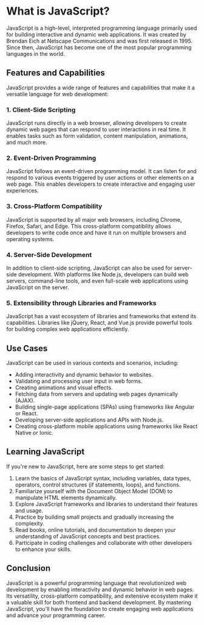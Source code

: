 
# What is JavaScript?

JavaScript is a high-level, interpreted programming language primarily used for building interactive and dynamic web applications. It was created by Brendan Eich at Netscape Communications and was first released in 1995. Since then, JavaScript has become one of the most popular programming languages in the world.

## Features and Capabilities

JavaScript provides a wide range of features and capabilities that make it a versatile language for web development:

### 1. Client-Side Scripting

JavaScript runs directly in a web browser, allowing developers to create dynamic web pages that can respond to user interactions in real time. It enables tasks such as form validation, content manipulation, animations, and much more.

### 2. Event-Driven Programming

JavaScript follows an event-driven programming model. It can listen for and respond to various events triggered by user actions or other elements on a web page. This enables developers to create interactive and engaging user experiences.

### 3. Cross-Platform Compatibility

JavaScript is supported by all major web browsers, including Chrome, Firefox, Safari, and Edge. This cross-platform compatibility allows developers to write code once and have it run on multiple browsers and operating systems.

### 4. Server-Side Development

In addition to client-side scripting, JavaScript can also be used for server-side development. With platforms like Node.js, developers can build web servers, command-line tools, and even full-scale web applications using JavaScript on the server.

### 5. Extensibility through Libraries and Frameworks

JavaScript has a vast ecosystem of libraries and frameworks that extend its capabilities. Libraries like jQuery, React, and Vue.js provide powerful tools for building complex web applications efficiently.

## Use Cases

JavaScript can be used in various contexts and scenarios, including:

- Adding interactivity and dynamic behavior to websites.
- Validating and processing user input in web forms.
- Creating animations and visual effects.
- Fetching data from servers and updating web pages dynamically (AJAX).
- Building single-page applications (SPAs) using frameworks like Angular or React.
- Developing server-side applications and APIs with Node.js.
- Creating cross-platform mobile applications using frameworks like React Native or Ionic.

## Learning JavaScript

If you're new to JavaScript, here are some steps to get started:

1. Learn the basics of JavaScript syntax, including variables, data types, operators, control structures (if statements, loops), and functions.
2. Familiarize yourself with the Document Object Model (DOM) to manipulate HTML elements dynamically.
3. Explore JavaScript frameworks and libraries to understand their features and usage.
4. Practice by building small projects and gradually increasing the complexity.
5. Read books, online tutorials, and documentation to deepen your understanding of JavaScript concepts and best practices.
6. Participate in coding challenges and collaborate with other developers to enhance your skills.

## Conclusion

JavaScript is a powerful programming language that revolutionized web development by enabling interactivity and dynamic behavior in web pages. Its versatility, cross-platform compatibility, and extensive ecosystem make it a valuable skill for both frontend and backend development. By mastering JavaScript, you'll have the foundation to create engaging web applications and advance your programming career.
